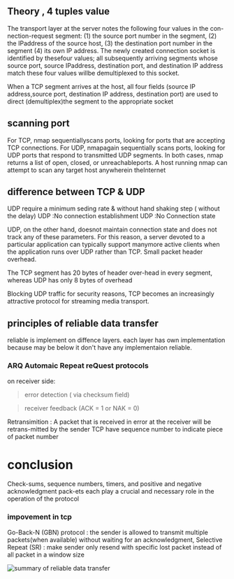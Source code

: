## Theory , 4 tuples value
The transport layer at the server notes the following four values in the con-nection-request segment: 
(1) the source port number in the segment, 
(2) the IPaddress of the source host, 
(3) the destination port number in the segment
(4) its own IP address. 
The newly created connection socket is identified by thesefour values; all subsequently arriving segments whose source port, source IPaddress, destination port, and destination IP address match these four values willbe demultiplexed to this socket.

When a TCP segment arrives at the host, all four fields (source IP address,source port, destination IP address, destination port) are used to direct (demultiplex)the segment to the appropriate socket

## scanning port
For TCP, nmap sequentiallyscans ports, looking for ports that are accepting TCP connections. For UDP, nmapagain sequentially scans ports, looking for UDP ports that respond to transmitted UDP segments. In both cases, nmap returns a list of open, closed, or unreachableports. A host running nmap can attempt to scan any target host anywherein theInternet

## difference between TCP & UDP
UDP require a minimum seding rate & without hand shaking step ( without the delay)
UDP :No connection establishment
UDP :No Connection state 

UDP, on the other hand, doesnot maintain connection state and does not track any of these parameters. For this reason, a server devoted to a particular application can typically support manymore active clients when the application runs over UDP rather than TCP. Small packet header overhead.

The TCP segment has 20 bytes of header over-head in every segment, whereas UDP has only 8 bytes of overhead

Blocking UDP traffic for security reasons, TCP becomes an increasingly attractive protocol for streaming media transport.

## principles of reliable data transfer 
reliable is implement on diffence layers. each layer has own implementation because may be below it don't have any implementaion reliable.

### ARQ Automaic Repeat reQuest protocols
on receiver side:

> error detection ( via checksum field)

> receiver feedback (ACK = 1 or NAK = 0) 

Retransimition : A packet that is received in error at the receiver will be retrans-mitted by the sender
TCP have sequence number to indicate piece of packet number

# conclusion 
 Check-sums, sequence numbers, timers, and positive and negative acknowledgment pack-ets each play a crucial and necessary role in the operation of the protocol
 
 ### impovement in tcp 
Go-Back-N (GBN) protocol :  the sender is allowed to transmit multiple packets(when available) without waiting for an acknowledgment,
Selective Repeat (SR)    : make sender only resend with specific lost packet instead of all packet in a window size

![summary of reliable data transfer]({{site.imgpath}}/summary_reliable_data_transfer.png)



 
 
 


